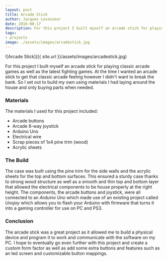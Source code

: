 ```yaml
---
layout: post
title: Arcade Stick
author: Jacques Levasseur
date: 2016-08-17
description: For this project I built myself an arcade stick for playing classic arcade games as well
tags:
- projects
image: ./assets/images/arcadestick.jpg
---
```


![Arcade Stick]({{ site.url }}/assets/images/arcadestick.jpg)

For this project I built myself an arcade stick for playing classic arcade games as well as the latest fighting games. At the time I wanted an arcade stick to get that classic arcade feeling however I didn't want to break the bank. So I set out to build my own using materials I had laying around the house and only buying parts when needed.

### Materials

The materials I used for this project included:

* Arcade buttons
* Arcade 8-way joystick
* Arduino Uno
* Electrical wire
* Scrap pieces of 1x4 pine trim (wood)
* Acrylic sheets

### The Build

The case was built using the pine trim for the side walls and the acrylic sheets for the top and bottom surfaces. This ensured a sturdy case thanks to strong wood structure as well as a smooth and thin top and bottom layer that allowed the electrical components to be house properly at the right height. The components, the arcade buttons and joystick, were all connected to an _Arduino Uno_ which made use of an existing project called _Unojoy_ which allows you to flash your Arduino with firmware that turns it into a gaming controller for use on PC and PS3.

### Conclusion

The arcade stick was a great project as it allowed me to build a physical device and program it to work and communicate with the software on my PC. I hope to eventually go even further with this project and create a custom form factor as well as add some extra buttons and features such as an led screen and
customizable button mappings.
